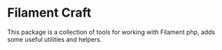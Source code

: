 # Filament Craft

This package is a collection of tools for working with Filament php, adds some useful utilities and helpers.
